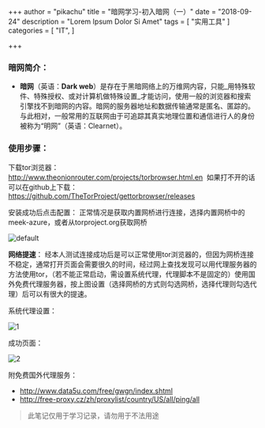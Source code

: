 +++
author = "pikachu"
title = "暗网学习-初入暗网（一）"
date = "2018-09-24"
description = "Lorem Ipsum Dolor Si Amet"
tags = [
	"实用工具"
]
categories = [
    "IT",
]

+++

### 暗网简介：
-  **暗网**（英语：**Dark web**）是存在于黑暗网络上的万维网内容，只能_用特殊软件、特殊授权、或对计算机做特殊设置_才能访问，使用一般的浏览器和搜索引擎找不到暗网的内容。暗网的服务器地址和数据传输通常是匿名、匿踪的。与此相对，一般常用的互联网由于可追踪其真实地理位置和通信进行人的身份被称为“明网”（英语：Clearnet）。

### 使用步骤：

下载tor浏览器：
http://www.theonionrouter.com/projects/torbrowser.html.en&nbsp;
如果打不开的话可以在github上下载：
https://github.com/TheTorProject/gettorbrowser/releases

安装成功后点击配置：
正常情况是获取内置网桥进行连接，选择内置网桥中的meek-azure，或者从torproject.org获取网桥

![default](https://user-images.githubusercontent.com/38284818/45942090-a5995080-c013-11e8-9f51-16878ff072c9.JPG)


**网络提速**：
经本人测试连接成功后是可以正常使用tor浏览器的，但因为网桥连接不稳定，通常打开页面会需要很久的时间，经过网上查找发现可以用代理服务器的方法使用tor，（若不能正常启动，需设置系统代理，代理脚本不是固定的）使用国外免费代理服务器，按上图设置（选择网桥的方式则勾选网桥，选择代理则勾选代理）后可以有很大的提速。

系统代理设置：

![1](https://user-images.githubusercontent.com/38284818/45943059-72f15700-c017-11e8-91f8-d17f57d86552.JPG)

成功页面：

![2](https://user-images.githubusercontent.com/38284818/45943553-62da7700-c019-11e8-8e6c-bc8b8fed57bf.JPG)


附免费国外代理服务：
- http://www.data5u.com/free/gwgn/index.shtml
- http://free-proxy.cz/zh/proxylist/country/US/all/ping/all


>  此笔记仅用于学习记录，请勿用于不法用途